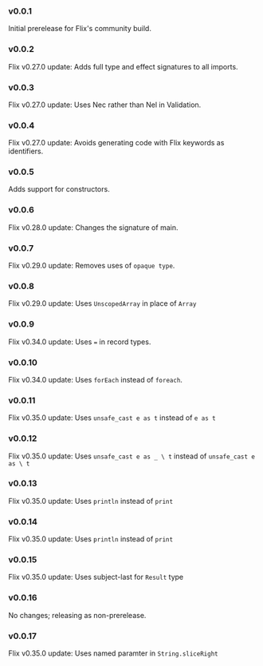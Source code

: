 ### v0.0.1
   Initial prerelease for Flix's community build.

### v0.0.2
   Flix v0.27.0 update: Adds full type and effect signatures to all imports.

### v0.0.3
   Flix v0.27.0 update: Uses Nec rather than Nel in Validation.

### v0.0.4
   Flix v0.27.0 update: Avoids generating code with Flix keywords as identifiers.

### v0.0.5
   Adds support for constructors.

### v0.0.6
   Flix v0.28.0 update: Changes the signature of main.

### v0.0.7
   Flix v0.29.0 update: Removes uses of `opaque type`.

### v0.0.8
   Flix v0.29.0 update: Uses `UnscopedArray` in place of `Array`

### v0.0.9
   Flix v0.34.0 update: Uses `=` in record types.

### v0.0.10
   Flix v0.34.0 update: Uses `forEach` instead of `foreach`.

### v0.0.11
   Flix v0.35.0 update: Uses `unsafe_cast e as t` instead of `e as t`

### v0.0.12
   Flix v0.35.0 update: Uses `unsafe_cast e as _ \ t` instead of `unsafe_cast e as \ t`

### v0.0.13
   Flix v0.35.0 update: Uses `println` instead of `print`

### v0.0.14
   Flix v0.35.0 update: Uses `println` instead of `print`

### v0.0.15
   Flix v0.35.0 update: Uses subject-last for `Result` type

### v0.0.16
   No changes; releasing as non-prerelease.

### v0.0.17
   Flix v0.35.0 update: Uses named paramter in `String.sliceRight`